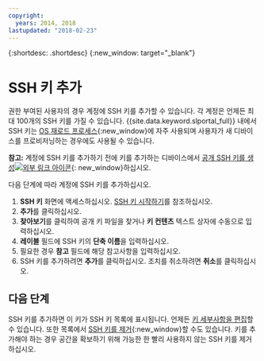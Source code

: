 ```yaml
---
copyright:
  years: 2014, 2018
lastupdated: "2018-02-23"
---
```


{:shortdesc: .shortdesc}
{:new_window: target="_blank"}

# SSH 키 추가

권한 부여된 사용자의 경우 계정에 SSH 키를 추가할 수 있습니다. 각 계정은 언제든 최대 100개의 SSH 키를 가질 수 있습니다. {{site.data.keyword.slportal_full}} 내에서 SSH 키는 [OS 재로드 프로세스](../software/vsi_reload_os.html){:new_window}에 자주 사용되며 사용자가 새 디바이스를 프로비저닝하는 경우에도 사용될 수 있습니다. 

**참고:** 계정에 SSH 키를 추가하기 전에 키를 추가하는 디바이스에서 [공개 SSH 키를 생성![외부 링크 아이콘](../../icons/launch-glyph.svg "외부 링크 아이콘")](https://help.github.com/articles/generating-ssh-keys){: new_window}하십시오. 

다음 단계에 따라 계정에 SSH 키를 추가하십시오.
1. **SSH 키** 화면에 액세스하십시오. [SSH 키 시작하기](index.html)를 참조하십시오.
2. **추가**를 클릭하십시오.
3. **찾아보기**를 클릭하여 공개 키 파일을 찾거나 **키 컨텐츠** 텍스트 상자에 수동으로 입력하십시오.
4. **레이블** 필드에 SSH 키의 **단축 이름**을 입력하십시오.
5. 필요한 경우 **참고** 필드에 해당 참고사항을 입력하십시오.
6. SSH 키를 추가하려면 **추가**를 클릭하십시오. 조치를 취소하려면 **취소**를 클릭하십시오.

## 다음 단계

SSH 키를 추가하면 이 키가 SSH 키 목록에 표시됩니다. 
언제든 [키 세부사항을 편집](edit-details-ssh-key.html)할 수 있습니다. 또한 목록에서 [SSH 키를 제거](remove-ssh-key.html){:new_window}할 수도 있습니다. 키를 추가해야 하는 경우 공간을 확보하기 위해 가능한 한 빨리 사용하지 않는 SSH 키를 제거하십시오.
